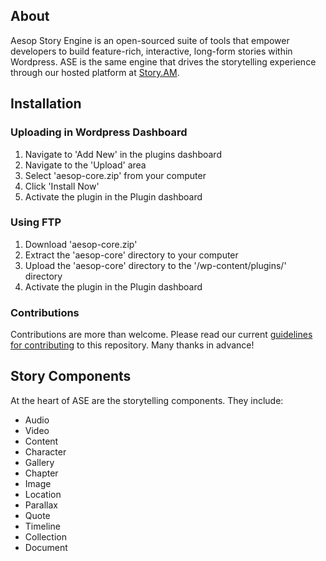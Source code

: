 ## About
Aesop Story Engine is an open-sourced suite of tools that empower developers to build feature-rich, interactive, long-form stories within Wordpress. ASE is the same engine that drives the storytelling experience
through our hosted platform at [Story.AM](https://story.am).

## Installation

### Uploading in Wordpress Dashboard
1. Navigate to 'Add New' in the plugins dashboard
2. Navigate to the 'Upload' area
3. Select 'aesop-core.zip' from your computer
4. Click 'Install Now'
5. Activate the plugin in the Plugin dashboard

### Using FTP 
1. Download 'aesop-core.zip'
2. Extract the 'aesop-core' directory to your computer
3. Upload the 'aesop-core' directory to the '/wp-content/plugins/' directory
4. Activate the plugin in the Plugin dashboard

### Contributions
Contributions are more than welcome. Please read our current [guidelines for contributing](CONTRIBUTING.md) to this repository. Many thanks in advance!

## Story Components
At the heart of ASE are the storytelling components. They include:
* Audio
* Video
* Content
* Character
* Gallery
* Chapter
* Image
* Location
* Parallax
* Quote
* Timeline
* Collection
* Document













